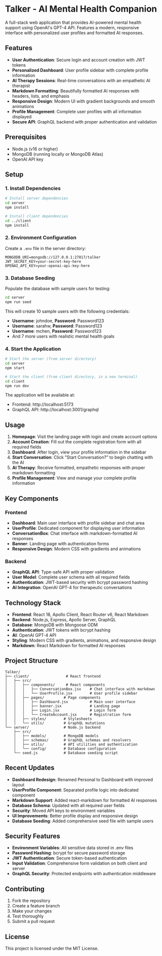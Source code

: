 # Talker - AI Mental Health Companion

A full-stack web application that provides AI-powered mental health support using OpenAI's GPT-4 API. Features a modern, responsive interface with personalized user profiles and formatted AI responses.

## Features

- **User Authentication**: Secure login and account creation with JWT tokens
- **Personalized Dashboard**: User profile sidebar with complete profile information
- **AI Therapy Sessions**: Real-time conversations with an empathetic AI therapist
- **Markdown Formatting**: Beautifully formatted AI responses with headers, lists, and emphasis
- **Responsive Design**: Modern UI with gradient backgrounds and smooth animations
- **Profile Management**: Complete user profiles with all information displayed
- **Secure API**: GraphQL backend with proper authentication and validation

## Prerequisites

- Node.js (v16 or higher)
- MongoDB (running locally or MongoDB Atlas)
- OpenAI API key

## Setup

### 1. Install Dependencies

```bash
# Install server dependencies
cd server
npm install

# Install client dependencies
cd ../client
npm install
```

### 2. Environment Configuration

Create a `.env` file in the server directory:

```env
MONGODB_URI=mongodb://127.0.0.1:27017/talker
JWT_SECRET_KEY=your-secret-key-here
OPENAI_API_KEY=your-openai-api-key-here
```

### 3. Database Seeding

Populate the database with sample users for testing:

```bash
cd server
npm run seed
```

This will create 10 sample users with the following credentials:

- **Username**: johndoe, **Password**: Password123
- **Username**: sarahw, **Password**: Password123
- **Username**: mchen, **Password**: Password123
- And 7 more users with realistic mental health goals

### 4. Start the Application

```bash
# Start the server (from server directory)
cd server
npm start

# Start the client (from client directory, in a new terminal)
cd client
npm run dev
```

The application will be available at:

- Frontend: http://localhost:5173
- GraphQL API: http://localhost:3001/graphql

## Usage

1. **Homepage**: Visit the landing page with login and create account options
2. **Account Creation**: Fill out the complete registration form with all required fields
3. **Dashboard**: After login, view your profile information in the sidebar
4. **Start Conversation**: Click "Start Conversation?" to begin chatting with the AI
5. **AI Therapy**: Receive formatted, empathetic responses with proper markdown formatting
6. **Profile Management**: View and manage your complete profile information

## Key Components

### Frontend

- **Dashboard**: Main user interface with profile sidebar and chat area
- **UserProfile**: Dedicated component for displaying user information
- **ConversationBox**: Chat interface with markdown-formatted AI responses
- **Banner**: Landing page with authentication forms
- **Responsive Design**: Modern CSS with gradients and animations

### Backend

- **GraphQL API**: Type-safe API with proper validation
- **User Model**: Complete user schema with all required fields
- **Authentication**: JWT-based security with bcrypt password hashing
- **AI Integration**: OpenAI GPT-4 for therapeutic conversations

## Technology Stack

- **Frontend**: React 18, Apollo Client, React Router v6, React Markdown
- **Backend**: Node.js, Express, Apollo Server, GraphQL
- **Database**: MongoDB with Mongoose ODM
- **Authentication**: JWT tokens with bcrypt hashing
- **AI**: OpenAI GPT-4 API
- **Styling**: Modern CSS with gradients, animations, and responsive design
- **Markdown**: React Markdown for formatted AI responses

## Project Structure

```
Talker/
├── client/                 # React frontend
│   ├── src/
│   │   ├── components/     # React components
│   │   │   ├── ConversationBox.jsx    # Chat interface with markdown
│   │   │   └── UserProfile.jsx        # User profile sidebar
│   │   ├── pages/         # Page components
│   │   │   ├── Dashboard.jsx          # Main user interface
│   │   │   ├── banner.jsx             # Landing page
│   │   │   ├── Login.jsx              # Login form
│   │   │   └── CreateAccount.jsx      # Registration form
│   │   ├── styles/        # Stylesheets
│   │   └── utils/         # GraphQL mutations
└── server/                # Node.js backend
    ├── src/
    │   ├── models/        # MongoDB models
    │   ├── schemas/       # GraphQL schemas and resolvers
    │   ├── utils/         # API utilities and authentication
    │   └── config/        # Database configuration
    └── seed.js            # Database seeding script
```

## Recent Updates

- **Dashboard Redesign**: Renamed Personal to Dashboard with improved layout
- **UserProfile Component**: Separated profile logic into dedicated component
- **Markdown Support**: Added react-markdown for formatted AI responses
- **Database Schema**: Updated with all required user fields
- **Security**: Moved API keys to environment variables
- **UI Improvements**: Better profile display and responsive design
- **Database Seeding**: Added comprehensive seed file with sample users

## Security Features

- **Environment Variables**: All sensitive data stored in .env files
- **Password Hashing**: bcrypt for secure password storage
- **JWT Authentication**: Secure token-based authentication
- **Input Validation**: Comprehensive form validation on both client and server
- **GraphQL Security**: Protected endpoints with authentication middleware

## Contributing

1. Fork the repository
2. Create a feature branch
3. Make your changes
4. Test thoroughly
5. Submit a pull request

## License

This project is licensed under the MIT License.
